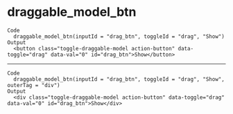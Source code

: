 # draggable_model_btn

    Code
      draggable_model_btn(inputId = "drag_btn", toggleId = "drag", "Show")
    Output
      <button class="toggle-draggable-model action-button" data-toggle="drag" data-val="0" id="drag_btn">Show</button>

---

    Code
      draggable_model_btn(inputId = "drag_btn", toggleId = "drag", "Show", outerTag = "div")
    Output
      <div class="toggle-draggable-model action-button" data-toggle="drag" data-val="0" id="drag_btn">Show</div>

